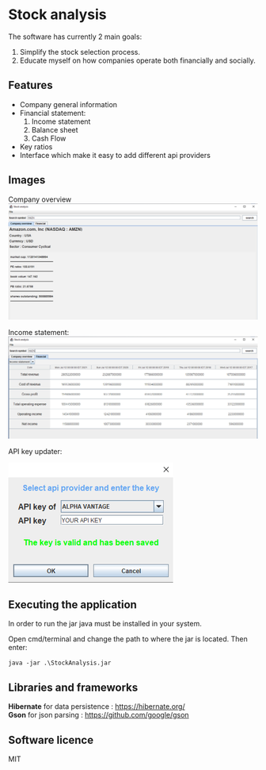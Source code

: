 # Stock analysis

The software has currently 2 main goals:  
1. Simplify the stock selection process.  
2. Educate myself on how companies operate both financially and socially.

## Features

* Company general information
* Financial statement:
    1. Income statement
    2. Balance sheet
    3. Cash Flow
* Key ratios
* Interface which make it easy to add different api providers 
## Images

Company overview
![Company overview](./Documents/CompanyOverview.png)
 
Income statement:
![Income statement](./Documents/IncomeStatement.png)

API key updater:

![API key](./Documents/APIKey.png)

## Executing the application
In order to run the jar java must be installed in your system.

Open cmd/terminal and change the path to where the jar
is located. Then enter:
```$xslt
java -jar .\StockAnalysis.jar
```

## Libraries and frameworks
<b>Hibernate</b> for data persistence : https://hibernate.org/ <br/>
<b>Gson</b> for json parsing : https://github.com/google/gson

## Software licence
MIT